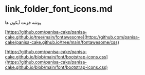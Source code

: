 # link_folder_font_icons.md
پوشه فونت آیکون ها

[https://github.com/panisa-cake/panisa-cake.github.io/tree/main/fontawesome](https://github.com/panisa-cake/panisa-cake.github.io/tree/main/fontawesome/css)


[https://github.com/panisa-cake/panisa-cake.github.io/blob/main/font/bootstrap-icons.css](https://github.com/panisa-cake/panisa-cake.github.io/blob/main/font/bootstrap-icons.css)
